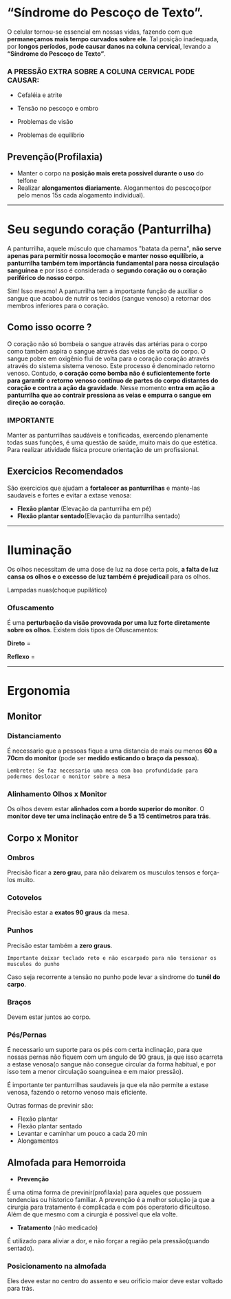 <link href="style.css" rel="stylesheet"></link>

# “Síndrome do Pescoço de Texto”.

O celular tornou-se essencial em nossas vidas, fazendo com que **permaneçamos mais tempo curvados sobre ele**.
Tal posição inadequada, por **longos períodos, pode causar danos na coluna cervical**, levando a **“Síndrome do Pescoço de Texto”**.

### A PRESSÃO EXTRA SOBRE A COLUNA CERVICAL PODE CAUSAR:

- Cefaléia e atrite

- Tensão no pescoço e ombro

- Problemas de visão

- Problemas de equilíbrio

## Prevenção(Profilaxia)
- Manter o corpo na **posição mais ereta possivel durante o uso** do telfone 
- Realizar **alongamentos diariamente**. Aloganmentos do pescoço(por pelo menos 15s cada alogamento individual). 


--- 

# Seu segundo coração (Panturrilha)

A panturrilha, aquele músculo que chamamos "batata da perna", **não serve apenas para permitir nossa locomoção e manter nosso equilíbrio, a panturrilha também tem importância fundamental para nossa circulação sanguínea** e por isso é considerada o **segundo coração ou o coração periférico do nosso corpo**.

Sim! Isso mesmo! A panturrilha tem a importante função de auxiliar o sangue que acabou
de nutrir os tecidos (sangue venoso) a retornar dos membros inferiores para o coração. 

## Como isso ocorre ?

O coração não só bombeia o sangue através das artérias para o corpo como também aspira o sangue através das veias de volta do corpo. O sangue pobre em oxigênio flui de volta para o coração coração através através do sistema sistema venoso. Este processo é denominado retorno venoso. Contudo, **o coração como bomba não é suficientemente forte para garantir o retorno venoso contínuo de partes do corpo distantes do coração e contra a ação da gravidade**. Nesse momento **entra em ação a panturrilha que ao contrair pressiona as veias e empurra o sangue em direção ao coração**. 

### IMPORTANTE
Manter as panturrilhas saudáveis e tonificadas, exercendo plenamente todas suas funções, é uma questão de saúde, muito mais do que estética. Para realizar atividade física procure orientação de um profissional.

## Exercicios Recomendados 
São exercicios que ajudam a **fortalecer as panturrilhas** e mante-las saudaveis e fortes e evitar a extase venosa:

- **Flexão plantar** (Elevação da panturrilha em pé)
- **Flexão plantar sentado**(Elevação da panturrilha sentado)

--- 


# Iluminação
Os olhos necessitam de uma dose de luz na dose certa pois, **a falta de luz cansa os olhos e o excesso de luz também é prejudicail** para os olhos.



Lampadas nuas(choque pupilático) 


### Ofuscamento 
É uma **perturbação da visão provovada por uma luz forte diretamente sobre os olhos**. Existem dois tipos de Ofuscamentos:


**Direto** = 

**Reflexo** = 

---
# Ergonomia 

## Monitor 

### Distanciamento
É necessario que a pessoas fique a uma distancia de mais ou menos **60 a 70cm do monitor** (pode ser **medido esticando o braço da pessoa**). 

    Lembrete: Se faz necessario uma mesa com boa profundidade para podermos deslocar o monitor sobre a mesa


### Alinhamento Olhos x Monitor
Os olhos devem estar **alinhados com a bordo superior do monitor**. O **monitor deve ter uma inclinação entre de 5 a 15 centimetros para trás**.

## Corpo x Monitor

### Ombros

Precisão ficar a **zero grau**, para não deixarem os musculos tensos e força-los muito.

### Cotovelos 
    
Precisão estar a **exatos 90 graus** da mesa.

### Punhos 
Precisão estar também a **zero graus**. 

    Importante deixar teclado reto e não escarpado para não tensionar os musculos do punho 
    
Caso seja recorrente a tensão no punho pode levar a sindrome do **tunél do carpo**.

### Braços 
Devem estar juntos ao corpo.


### Pés/Pernas

É necessario um suporte para os pés com certa inclinação, para que nossas pernas não fiquem com um angulo de 90 graus, ja que isso acarreta a estase venosa(o sangue não consegue circular da forma habitual, e por isso tem a menor circulação soanguinea e em maior pressão). 

É importante ter panturrilhas saudaveis ja que ela não permite a estase venosa, fazendo o retorno venoso mais eficiente.

Outras formas de previnir são:

- Flexão plantar 
- Flexão plantar sentado
- Levantar e caminhar um pouco a cada 20 min 
- Alongamentos


## Almofada para Hemorroida 


- **Prevenção**

É uma otima forma de previnir(profilaxia) para aqueles que possuem tendencias ou historico familiar. A prevenção é a melhor solução ja que a cirurgia para tratamento é complicada e com pós operatorio dificultoso. Além de que mesmo com a cirurgia é possivel que ela volte.

- **Tratamento** (não medicado)

É utilizado para aliviar a dor, e não forçar a região pela pressão(quando sentado).

### Posicionamento na almofada

Eles deve estar no centro do assento e seu orificio maior deve estar voltado para trás.



